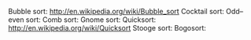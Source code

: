 ﻿Bubble sort: http://en.wikipedia.org/wiki/Bubble_sort
Cocktail sort:
Odd–even sort:
Comb sort:
Gnome sort:
Quicksort: http://en.wikipedia.org/wiki/Quicksort
Stooge sort:
Bogosort: